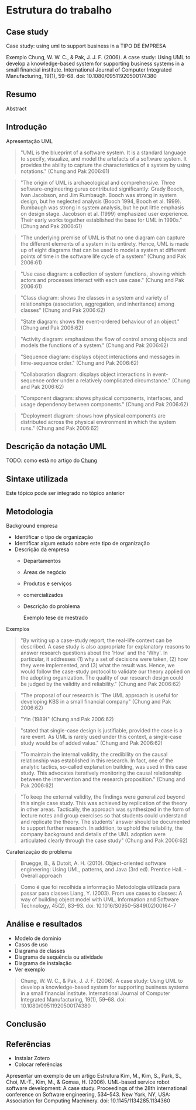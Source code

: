 # Estrutura do trabalho

## Case study
        
Case study: using uml to support business in a TIPO DE EMPRESA

Exemplo
        Chung, W. W. C., & Pak, J. J. F. (2006). A case study: Using UML to develop a knowledge-based system for supporting business systems in a small financial institute. International Journal of Computer Integrated Manufacturing, 19(1), 59–68. doi: 10.1080/09511920500174380

## Resumo

Abstract

##    Introdução
Apresentação UML
>    "UML is the blueprint of a software system. It is a standard language to specify, visualize, and model the artefacts of a software system. It provides the ability to capture the characteristics of a system by using notations." (Chung and Pak 2006:61)

>    "The origin of UML is archaeological and comprehensive. Three software-engineering gurus contributed significantly: Grady Booch, Ivan Jacobson, and Jim Rumbaugh. Booch was strong in system design, but he neglected analysis (Booch 1994, Booch et al. 1999). Rumbaugh was strong in system analysis, but he put little emphasis on design stage. Jacobson et al. (1999) emphasized user experience. Their early works together established the base for UML in 1990s." (Chung and Pak 2006:61)

>    "The underlying premise of UML is that no one diagram can capture the different elements of a system in its entirety. Hence, UML is made up of eight diagrams that can be used to model a system at different points of time in the software life cycle of a system" (Chung and Pak 2006:61)

>    "Use case diagram: a collection of system functions, showing which actors and processes interact with each use case." (Chung and Pak 2006:61)

>    "Class diagram: shows the classes in a system and variety of relationships (association, aggregation, and inheritance) among classes" (Chung and Pak 2006:62)

>    "State diagram: shows the event-ordered behaviour of an object." (Chung and Pak 2006:62)

>    "Activity diagram: emphasizes the flow of control among objects and models the functions of a system." (Chung and Pak 2006:62)

>    "Sequence diagram: displays object interactions and messages in time-sequence order." (Chung and Pak 2006:62)

>    "Collaboration diagram: displays object interactions in event-sequence order under a relatively complicated circumstance." (Chung and Pak 2006:62)

>    "Component diagram: shows physical components, interfaces, and usage dependency between components." (Chung and Pak 2006:62)

>    "Deployment diagram: shows how physical components are distributed across the physical environment in which the system runs." (Chung and Pak 2006:62)

## Descrição da notação UML

TODO: como está no artigo do [Chung](./docs_apoio) 

## Sintaxe utilizada
Este tópico pode ser integrado no tópico anterior
    
##  Metodologia
Background empresa

*   Identificar o tipo de organização
*   Identificar algum estudo sobre este tipo de organização
*   Descrição da empresa
    * Departamentos
    * Áreas de negócio
    * Produtos e serviços
    * comercializados
    * Descrição do problema

        Exemplo
            tese de mestrado


Exemplos

> "By writing up a case-study report, the real-life context can be described. A case study is also appropriate for explanatory reasons to answer research questions about the 'How' and the 'Why'. In particular, it addresses (1) why a set of decisions were taken, (2) how they were implemented, and (3) what the result was. Hence, we would follow the case-study protocol to validate our theory applied on the adopting organization. The quality of our research design could be judged by the validity and reliability." (Chung and Pak 2006:62)

> "The proposal of our research is 'The UML approach is useful for developing KBS in a small financial company" (Chung and Pak 2006:62)

> "Yin (1989)" (Chung and Pak 2006:62)

> "stated that single-case design is justifiable, provided the case is a rare event. As UML is rarely used under this context, a single-case study would be of added value." (Chung and Pak 2006:62)

> "To maintain the internal validity, the credibility on the causal relationship was established in this research. In fact, one of the analytic tactics, so-called explanation building, was used in this case study. This advocates iteratively monitoring the causal relationship between the intervention and the research proposition." (Chung and Pak 2006:62)

> "To keep the external validity, the findings were generalized beyond this single case study. This was achieved by replication of the theory in other areas. Tactically, the approach was synthesized in the form of lecture notes and group exercises so that students could understand and replicate the theory. The students' answer should be documented to support further research. In addition, to uphold the reliability, the company background and details of the UML adoption were articulated clearly through the case study" (Chung and Pak 2006:62)
        
Caraterização do problema

>   Bruegge, B., & Dutoit, A. H. (2010). Object-oriented software engineering: Using UML, patterns, and Java (3rd ed). Prentice Hall. - Overall approach

> Como é que foi recolhida a informação
> Metodologia utilizada para passar para classes
> Liang, Y. (2003). From use cases to classes: A way of building object model with UML. Information and Software Technology, 45(2), 83–93. doi: 10.1016/S0950-5849(02)00164-7

##   Análise e resultados

*  Modelo de dominio
*  Casos de uso
*  Diagrama de classes
*  Diagrama de sequência ou atividade
*  Diagrama de instalação
*  Ver exemplo

>  Chung, W. W. C., & Pak, J. J. F. (2006). A case study: Using UML to develop a knowledge-based system for supporting business systems in a small financial institute. International Journal of Computer Integrated Manufacturing, 19(1), 59–68. doi: 10.1080/09511920500174380

##    Conclusão
##    Referências

*  Instalar Zotero
*  Colocar referências

Apresentar um exemplo de um artigo
        Estrutura
        Kim, M., Kim, S., Park, S., Choi, M.-T., Kim, M., & Gomaa, H. (2006). UML-based service robot software development: A case study. Proceedings of the 28th international conference on Software engineering, 534–543. New York, NY, USA: Association for Computing Machinery. doi: 10.1145/1134285.1134360

